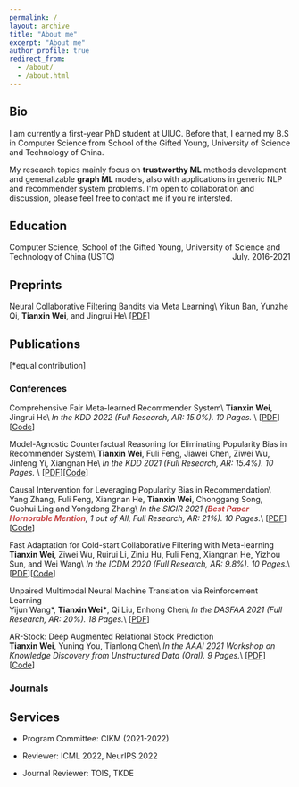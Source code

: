 ```yaml
---
permalink: /
layout: archive
title: "About me"
excerpt: "About me"
author_profile: true
redirect_from: 
  - /about/
  - /about.html
---
```


## Bio

I am currently a first-year PhD student at UIUC. Before that, I earned my B.S in Computer Science from School of the Gifted Young, University of Science and Technology of China. 

My research topics mainly focus on **trustworthy ML** methods development and generalizable **graph ML** models, also with applications in generic NLP and recommender system problems. I'm open to collaboration and discussion, please feel free to contact me if you're intersted.

<!-- Techniques that I'm interested in (but not limited to) are contrastive learning, graph neural network and causal inference. -->

## Education
Computer Science, School of the Gifted Young, University of Science and Technology of China (USTC) <span style="float:right;">July. 2016-2021</span>

<!-- # Research Experience


Visiting scholar in Prof. **Wei Wang** & **Yizhou Sun**’s group <span style="float:right;">July. 2019 - Sept.2019</span>  
Department of Computer Science, University of California, Los Angeles, USA 

Remote research intern in Prof. **Zhangyang Wang**’s group  	                                          <span style="float:right;">May. 2020 – Present</span>  
Department of Electrical & Computer Engineering, University of Texas at Austin, USA

Remote intern advised by Dr. **Ruirui Li** and Dr. **Oguz Elibol** in Amazon Alexa Group  	                            <span style="float:right;">Aug. 2020 – Present</span>

Research intern advised by Prof. **Xiangnan He**             <span style="float:right;">March. 2019 – Present</span>   
Department of Data Science, USTC, China  
Also co-advised by Dr. **Fuli Feng** in National University of Singapore -->


## Preprints
Neural Collaborative Filtering Bandits via Meta Learning\\
Yikun Ban, Yunzhe Qi, **Tianxin Wei**, and Jingrui He\\
[[PDF](https://arxiv.org/abs/2201.13395)]

## Publications
[*equal contribution]
### Conferences
Comprehensive Fair Meta-learned Recommender System\\
**Tianxin Wei**, Jingrui He\\
*In the KDD 2022 (Full Research, AR: 15.0%). 10 Pages.* \\
[[PDF](Soon)][[Code](https://github.com/weitianxin/CLOVER)]

Model-Agnostic Counterfactual Reasoning for Eliminating Popularity Bias in Recommender System\\
**Tianxin Wei**, Fuli Feng, Jiawei Chen, Ziwei Wu, Jinfeng Yi, Xiangnan He\\
*In the KDD 2021 (Full Research, AR: 15.4%). 10 Pages.* \\
[[PDF](https://arxiv.org/abs/2010.15363)][[Code](https://github.com/weitianxin/MACR)]

Causal Intervention for Leveraging Popularity Bias in Recommendation\\
Yang Zhang, Fuli Feng, Xiangnan He, **Tianxin Wei**, Chonggang Song, Guohui Ling and Yongdong Zhang\\
*In the SIGIR 2021 (**<font color='#c64444'>Best Paper Hornorable Mention</font>**, 1 out of All, Full Research, AR: 21%). 10 Pages.*\\
[[PDF](https://arxiv.org/abs/2105.06067)][[Code](https://github.com/zyang1580/PDA)]

Fast Adaptation for Cold-start Collaborative Filtering with Meta-learning  
**Tianxin Wei**, Ziwei Wu, Ruirui Li, Ziniu Hu, Fuli Feng, Xiangnan He, Yizhou Sun, and Wei Wang\\
*In the ICDM 2020 (Full Research, AR: 9.8%). 10 Pages.*\\
[[PDF](../files/ICDM_2020_MetaCF.pdf)][[Code](https://drive.google.com/file/d/1_UaPcCQLaEEWUCsMTRIgsvtWqorqsnUm/view?usp=sharing)]

Unpaired Multimodal Neural Machine Translation via Reinforcement Learning  
Yijun Wang\*, **Tianxin Wei\***, Qi Liu, Enhong Chen\\
*In the DASFAA 2021 (Full Research, AR: 20%). 18 Pages.*\\
[[PDF](https://www.springerprofessional.de/en/unpaired-multimodal-neural-machine-translation-via-reinforcement/19040758)]

AR-Stock: Deep Augmented Relational Stock Prediction  
**Tianxin Wei**, Yuning You, Tianlong Chen\\
*In the AAAI 2021 Workshop on Knowledge Discovery from Unstructured Data (Oral). 9 Pages.*\\
[[PDF](../files/AAAI21_ARStock.pdf)][[Code](https://github.com/weitianxin/FiAI_AR-Stock)]

### Journals


## Services
* Program Committee: CIKM (2021-2022)

* Reviewer: ICML 2022, NeurIPS 2022

* Journal Reviewer: TOIS, TKDE

<!-- 
# Working Projects

**Conversational Gradient Recommendation**  
Working Paper 2021
Advisor: Prof. X

**Adversarial Training Method for Robustness in Natural Language Processing**  
Working Paper 2020
Advisor: Prof. Zhangyang Wang

**Automated Meta-path Discovery on Large-scale Knowledge Graph via Meta-learning**  
Working Paper 2020
Advisor: Prof. Yizhou Sun & Prof. Wei Wang


Zero parallel corpus Multimodal neural machine translation method. 		         <span style="float:right;">Number: CN110245364A</span>  
Enhong Chen, Qi Liu, Yijun Wang, **Tianxin Wei**

A meta-learning recommendation method for cold-start users.                                             <span style="float:right;">Being Processed</span>  
Xiangnan He, **Tianxin Wei**, Ziwei Wu, Fuli Feng

Mitigating popularity bias in recommendation system via causal inference                       <span style="float:right;">Being Processed</span>  
Xiangnan He, **Tianxin Wei**, Fuli Feng, Jiawei Chen, Jinfeng Yi -->





<script type="text/javascript" src="//rf.revolvermaps.com/0/0/8.js?i=50foqt3ndx5&amp;m=0&amp;c=ff0000&amp;cr1=ffffff&amp;f=arial&amp;l=33" async="async"></script>
<!-- 
<script type="text/javascript" src="//rf.revolvermaps.com/0/0/7.js?i=50xngc6dn6q&amp;m=0&amp;c=ff0000&amp;cr1=ffffff&amp;sx=0" async="async"></script> -->





